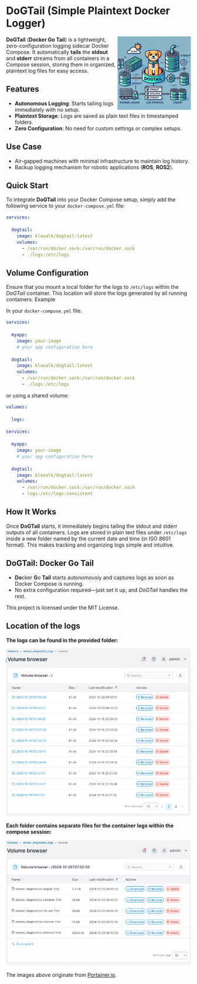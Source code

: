 # DoGTail (Simple Plaintext Docker Logger)

<img src="./.fig/logo.webp" align="right" height="200" width="200" >

**DoGTail** (**Docker Go Tail**) is a lightweight, zero-configuration logging sidecar Docker Compose.
It automatically **tails** the **stdout** and **stderr** streams from all containers in a Compose session, storing them in organized, plaintext log files for easy access.

## Features

* **Autonomous Logging**: Starts tailing logs immediately with no setup.
* **Plaintext Storage**: Logs are saved as plain text files in timestamped folders.
* **Zero Configuration**: No need for custom settings or complex setups.

## Use Case

* Air-gapped machines with minimal infrastructure to maintain log history.
* Backup logging mechanism for robotic applications (**ROS**, **ROS2**).

## Quick Start

To integrate **DoGTail** into your Docker Compose setup, simply add the following service to your `docker-compose.yml` file:

```yaml
services:

  dogtail:
    image: klaxalk/dogtail:latest
    volumes:
      - /var/run/docker.sock:/var/run/docker.sock
      - ./logs:/etc/logs
```

## Volume Configuration

Ensure that you mount a local folder for the logs to `/etc/logs` within the *DoGTail* container.
This location will store the logs generated by all running containers.
Example

In your `docker-compose.yml` file:

```yaml
services:

  myapp:
    image: your-image
    # your app configuration here

  dogtail:
    image: klaxalk/dogtail:latest
    volumes:
      - /var/run/docker.sock:/var/run/docker.sock
      - ./logs:/etc/logs
```

or using a shared volume:

```yaml
volumes:

  logs:

services:

  myapp:
    image: your-image
    # your app configuration here

  dogtail:
    image: klaxalk/dogtail:latest
    volumes:
      - /var/run/docker.sock:/var/run/docker.sock
      - logs:/etc/logs:consistent
```

## How It Works

Once **DoGTail** starts, it immediately begins tailing the stdout and stderr outputs of all containers.
Logs are stored in plain text files under `/etc/logs` inside a new folder named by the current date and time (in ISO 8601 format).
This makes tracking and organizing logs simple and intuitive.

## DoGTail: Docker Go Tail

* **Do**cker **G**o **Tail** starts autonomously and captures logs as soon as Docker Compose is running.
* No extra configuration required—just set it up, and *DoGTail* handles the rest.

This project is licensed under the MIT License.

## Location of the logs

**The logs can be found in the provided folder:**

![](./.fig/log_folders.png)

**Each folder contains separate files for the container logs within the compose session:**

![](./.fig/logs.png)

The images above originate from [Portainer.io](https://github.com/portainer/portainer).
